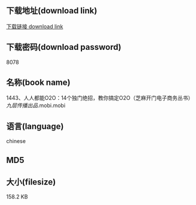 ## 下载地址(download link)
[下载链接 download link](https://tutu365.netlify.app/?s=1443%E3%80%81%E4%BA%BA%E4%BA%BA%E9%83%BD%E8%83%BDO2O%EF%BC%9A14%E4%B8%AA%E7%8B%AC%E9%97%A8%E7%BB%9D%E6%8B%9B%EF%BC%8C%E6%95%99%E4%BD%A0%E6%90%9E%E5%AE%9AO2O%EF%BC%88%E8%8A%9D%E9%BA%BB%E5%BC%80%E9%97%A8%E7%94%B5%E5%AD%90%E5%95%86%E5%8A%A1%E4%B8%9B%E4%B9%A6%EF%BC%89_%E4%B9%9D%E5%B1%82%E4%BC%A0%E6%92%AD%E5%87%BA%E5%93%81_.mobi)

## 下载密码(download password)
8078

## 名称(book name)
1443、人人都能O2O：14个独门绝招，教你搞定O2O（芝麻开门电子商务丛书）_九层传播出品_.mobi.mobi

## 语言(language)
chinese

## MD5


## 大小(filesize)
158.2 KB
